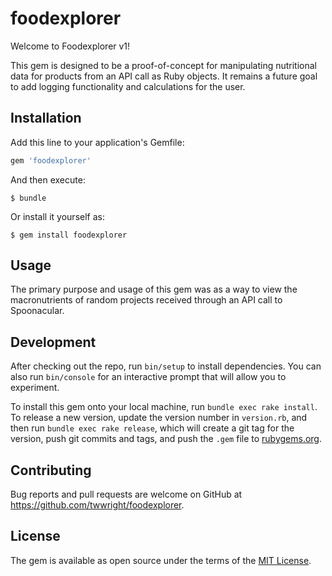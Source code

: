 # foodexplorer
Welcome to Foodexplorer v1! 

This gem is designed to be a proof-of-concept for manipulating nutritional data for products from an API call as Ruby objects. It remains a future goal to add logging functionality and calculations for the user.

## Installation

Add this line to your application's Gemfile:

```ruby
gem 'foodexplorer'
```

And then execute:

    $ bundle

Or install it yourself as:

    $ gem install foodexplorer

## Usage

The primary purpose and usage of this gem was as a way to view the macronutrients of random projects received through an API call to Spoonacular.

## Development

After checking out the repo, run `bin/setup` to install dependencies. You can also run `bin/console` for an interactive prompt that will allow you to experiment.

To install this gem onto your local machine, run `bundle exec rake install`. To release a new version, update the version number in `version.rb`, and then run `bundle exec rake release`, which will create a git tag for the version, push git commits and tags, and push the `.gem` file to [rubygems.org](https://rubygems.org).

## Contributing

Bug reports and pull requests are welcome on GitHub at https://github.com/twwright/foodexplorer.

## License

The gem is available as open source under the terms of the [MIT License](https://opensource.org/licenses/MIT).
